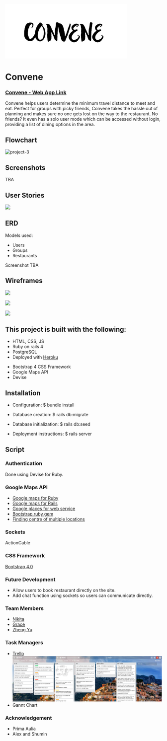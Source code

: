 ![Convene](/app/assets/images/logo.png)
# Convene
### [Convene - Web App Link](https://convene3.herokuapp.com/)
 Convene helps users determine the minimum travel distance to meet and eat. Perfect for groups with picky friends, Convene takes the hassle out of planning and makes sure no one gets lost on the way to the restaurant. No friends? It even has a solo user mode which can be accessed without login, providing a list of dining options in the area.


## Flowchart

![project-3](https://i.imgur.com/xNvmz7n.png)

## Screenshots
TBA

## User Stories
![](https://i.imgur.com/jz79PNg.png)

## ERD

Models used:

- Users
- Groups
- Restaurants

Screenshot TBA
<!-- ![](/app/assets/images/ERD.png) -->

## Wireframes
![](https://i.imgur.com/YDCB4vb.png)

![](https://i.imgur.com/4iiiRCj.png)

![](https://i.imgur.com/63aHKJ1.png)

## This project is built with the following:

- HTML, CSS, JS
- Ruby on rails 4
- PostgreSQL
- Deployed with [Heroku](https://www.heroku.com)
+ Bootstrap 4 CSS Framework
+ Google Maps API
+ Devise

## Installation
+ Configuration:
$ bundle install

+ Database creation:
$ rails db:migrate

+ Database initialization:
$ rails db:seed

+ Deployment instructions:
$ rails server

## Script

### Authentication

Done using Devise for Ruby.

### Google Maps API

- [Google maps for Ruby](https://trello.com/c/j2aW4kXr/19-https-githubcom-edwardsamuel-google-maps-services-ruby)
- [Google maps for Rails](https://trello.com/c/kGiIili3/20-https-githubcom-apneadiving-google-maps-for-rails)
- [Google places for web service](https://trello.com/c/Im7AL33Q/21-https-developersgooglecom-places-web-service-intro)
- [Bootstrap ruby gem](https://trello.com/c/f5D2NYJr/9-https-githubcom-twbs-bootstrap-rubygem)
- [Finding centre of multiple locations](https://trello.com/c/WSvlwrwo/61-https-stackoverflowcom-questions-10634199-find-center-of-multiple-locations-in-google-maps)

### Sockets
ActionCable

### CSS Framework

[Bootstrap 4.0](http://getbootstrap.com/)

### Future Development

- Allow users to book restaurant directly on the site.
- Add chat function using sockets so users can communicate directly.

### Team Members

- [Nikita](https://github.com/nikitas89)
- [Grace](https://github.com/g174)
- [Zheng Yu](https://github.com/koozy0)

### Task Managers

- [Trello](https://trello.com/b/hS6efU8g/convene)
![](/app/assets/images/trello.png)
- Gannt Chart

### Acknowledgement

- Prima Aulia
- Alex and Shumin
